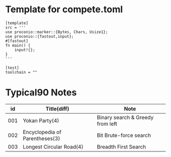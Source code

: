 # Template for compete.toml

```
[template]
src = '''
use proconio::marker::{Bytes, Chars, Usize1};
use proconio::{fastout,input};
#[fastout]
fn main() {
	input!{};
}
'''

[test]
toolchain = ""
```


# Typical90 Notes

| id | Title(diff) |  Note |
| -- | -- | -- |
| 001 | Yokan Party(4) | Binary search & Greedy from left |
| 002 | Encyclopedia of Parentheses(3) | Bit Brute-force search |
| 003 | Longest Circular Road(4) | Breadth First Search |
